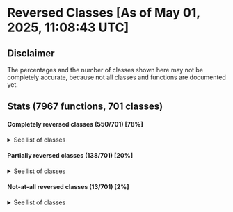 # Reversed Classes [As of May 01, 2025, 11:08:43 UTC]
## Disclaimer
The percentages and the number of classes shown here may not be completely accurate, because not all classes and functions are documented yet.
## Stats (7967 functions, 701 classes)

#### Completely reversed classes (550/701) [78%]

<details>
<summary>See list of classes</summary>- cTransmission (4)<br />
- cHandlingDataMgr (11)<br />
- cBuoyancy (9)<br />
- WaterCreature_c (3)<br />
- WaterCreatureManager_c (7)<br />
- VideoMode (4)<br />
- SurfaceInfos_c (47)<br />
- Securom (2)<br />
- RwHelper (24)<br />
- Rs (27)<br />
- RenderBuffer (4)<br />
- ModelIndices (2)<br />
- IKChain_c (17)<br />
- IKChainManager_c (17)<br />
- CdStream (9)<br />
- CWindModifiers (2)<br />
- CWeaponInfo (10)<br />
- CWaterCannons (4)<br />
- CWaterCannon (5)<br />
- CWanted (33)<br />
- CVisibilityPlugins (78)<br />
- CVehicleRecording (29)<br />
- CVehicleAnimGroupData (5)<br />
- CVehicleAnimGroup (5)<br />
- CUserDisplay (2)<br />
- CUpsideDownCarCheck (5)<br />
- CTxdStore (26)<br />
- CTrafficLights (12)<br />
- CTimer (13)<br />
- CTheZones (21)<br />
- CTheCarGenerators (7)<br />
- CTagManager (19)<br />
- CStuntJumpManager (7)<br />
- CStuckCarCheck (8)<br />
- CStreamingInfo (7)<br />
- CStreaming (94)<br />
- CStencilShadowObject (3)<br />
- CStats (33)<br />
- CSpecialPlateHandler (4)<br />
- CSkidmarks (7)<br />
- CSimpleVariablesSaveStructure (2)<br />
- CShopping (30)<br />
- CShinyTexts (4)<br />
- CSetPieces (5)<br />
- CSetPiece (3)<br />
- CRestart (11)<br />
- CReplay (47)<br />
- CRenderer (33)<br />
- CRegisteredMotionBlurStreak (2)<br />
- CReferences (4)<br />
- CRadar (63)<br />
- CPlayerPedData (5)<br />
- CPlaneTrails (4)<br />
- CPlaneTrail (3)<br />
- CPlaceName (2)<br />
- CPedType (13)<br />
- CPedTaskPair (1)<br />
- CPedStats (4)<br />
- CPedPlacement (3)<br />
- CPedIntelligence (52)<br />
- CPedIK (9)<br />
- CPedGroups (2)<br />
- CPedGroupMembership (18)<br />
- CPedGroupIntelligence (26)<br />
- CPedAttractorManager (14)<br />
- CPathNode (1)<br />
- CPad (75)<br />
- COnscreenTimer (6)<br />
- COnscreenCounterEntry (2)<br />
- COcclusion (5)<br />
- COccluder (3)<br />
- CObjectSaveStructure (2)<br />
- CObjectData (2)<br />
- CMovingThings (5)<br />
- CMouseControllerState (3)<br />
- CMotionBlurStreaks (4)<br />
- CMirrors (8)<br />
- CMessages (28)<br />
- CLocalisation (18)<br />
- CLoadedCarGroup (8)<br />
- CKeyboardState (1)<br />
- CIniFile (1)<br />
- CInformGroupEventQueue (4)<br />
- CInformGroupEvent (3)<br />
- CInformFriendsEventQueue (4)<br />
- CHudColours (5)<br />
- CHandShaker (3)<br />
- CGridRef (5)<br />
- CGlass (18)<br />
- CGarages (21)<br />
- CGarage (4)<br />
- CGamma (2)<br />
- CGameLogic (27)<br />
- CFireManager (24)<br />
- CFire (5)<br />
- CFileMgr (17)<br />
- CFileLoader (47)<br />
- CFallingGlassPane (2)<br />
- CExplosion (12)<br />
- CEscalators (4)<br />
- CEscalator (5)<br />
- CEntryExitManager (18)<br />
- CDraw (2)<br />
- CDirectory (10)<br />
- CDebug (1)<br />
- CDarkel (19)<br />
- CDamageManager (27)<br />
- CCutsceneMgr (35)<br />
- CCustomRoadsignMgr (9)<br />
- CCustomCarPlateMgr (14)<br />
- CCurves (6)<br />
- CCurrentVehicle (2)<br />
- CCullZones (16)<br />
- CCrime (2)<br />
- CCreepingFire (3)<br />
- CCranes (5)<br />
- CCover (16)<br />
- CCoronas (10)<br />
- CControllerState (2)<br />
- CControllerConfigManager (58)<br />
- CCompressedMatrixNotAligned (2)<br />
- CClock (9)<br />
- CCheckpoints (8)<br />
- CCheckpoint (1)<br />
- CCheat (71)<br />
- CCarGenerator (8)<br />
- CBulletTraces (5)<br />
- CBulletInfo (4)<br />
- CBrightLights (4)<br />
- CBridge (4)<br />
- CBouncingPanel (3)<br />
- CBirds (6)<br />
- CActiveOccluder (2)<br />
- CAcquaintance (5)<br />
- CAccidentManager (5)<br />
- C3dMarkers (20)<br />
- C3dMarker (6)<br />
- BreakObject_c (9)<br />
- BreakManager_c (6)<br />
- BoneNode_c (17)<br />
- BoneNodeManager_c (6)<br />
- CEventVehicleToSteal (2)<br />
- CEventVehicleOnFire (3)<br />
- CEventVehicleHitAndRun (3)<br />
- CEventVehicleDied (3)<br />
- CEventVehicleDamageWeapon (2)<br />
- CEventVehicleDamageCollision (2)<br />
- CEventVehicleDamage (5)<br />
- CEventVehicleCollision (3)<br />
- CEventStuckInAir (4)<br />
- CEventSoundQuiet (3)<br />
- CEventSeenPanickedPed (2)<br />
- CEventSeenCop (1)<br />
- CEventScriptedAttractor (1)<br />
- CEventScriptCommand (8)<br />
- CEventPotentialWalkIntoVehicle (2)<br />
- CEventPotentialWalkIntoPed (3)<br />
- CEventPotentialWalkIntoObject (2)<br />
- CEventPotentialWalkIntoFire (2)<br />
- CEventPlayerCommandToGroupGather (1)<br />
- CEventPlayerCommandToGroupAttack (2)<br />
- CEventPlayerCommandToGroup (2)<br />
- CEventPlayerCollisionWithPed (1)<br />
- CEventPedCollisionWithPlayer (1)<br />
- CEventPedCollisionWithPed (3)<br />
- CEventPassObject (2)<br />
- CEventOnFire (1)<br />
- CEventObjectCollision (2)<br />
- CEventNewGangMember (1)<br />
- CEventLeanOnVehicle (2)<br />
- CEventLeaderQuitEnteringCarAsDriver (2)<br />
- CEventLeaderExitedCarAsDriver (2)<br />
- CEventLeaderEntryExit (1)<br />
- CEventLeaderEnteredCarAsDriver (2)<br />
- CEventKnockOffBike (8)<br />
- CEventInAir (2)<br />
- CEventHitByWaterCannon (2)<br />
- CEventHandlerHistory (10)<br />
- CEventGunShotWhizzedBy (2)<br />
- CEventGunShot (5)<br />
- CEventGroup (12)<br />
- CEventGlobalGroup (3)<br />
- CEventEscalator (1)<br />
- CEventEditableResponse (11)<br />
- CEventDontJoinPlayerGroup (1)<br />
- CEventDanger (4)<br />
- CEventDamage (20)<br />
- CEventCopCarBeingStolen (2)<br />
- CEventCarUpsideDown (2)<br />
- CEventBuildingCollision (4)<br />
- CEventAttractor (4)<br />
- CEventAreaCodes (3)<br />
- CEventAcquaintancePedHateBadlyLit (2)<br />
- CEventAcquaintancePedHate (1)<br />
- CEventAcquaintancePed (4)<br />
- CEvent (3)<br />
- CVehiclePool (1)<br />
- CTaskPool (1)<br />
- CTaskAllocatorPool (1)<br />
- CPtrNodeSingleLinkPool (1)<br />
- CPtrNodeDoubleLinkPool (1)<br />
- CPointRoutePool (1)<br />
- CPedPool (2)<br />
- CPedIntelligencePool (1)<br />
- CPedAttractorPool (1)<br />
- CObjectPool (2)<br />
- CNodeRoutePool (1)<br />
- CIplDefPool (1)<br />
- CEventPool (1)<br />
- CEntryInfoNodePool (1)<br />
- CDummyPool (1)<br />
- CColModelPool (1)<br />
- CBuildingPool (1)<br />
- CWeaponModelInfo (3)<br />
- CVehicleModelInfo (76)<br />
- CTimeModelInfo (2)<br />
- CTimeInfo (6)<br />
- CPedModelInfo (9)<br />
- CModelInfo (28)<br />
- CLodAtomicModelInfo (3)<br />
- CLinkedUpgradeList (2)<br />
- CDamageAtomicModelInfo (4)<br />
- CClumpModelInfo (24)<br />
- CAtomicModelInfo (9)<br />
- CHeli (11)<br />
- CBoat (22)<br />
- Fx_c (3)<br />
- FxSystemBP_c (10)<br />
- FxSphere_c (4)<br />
- FxMemoryPool_c (5)<br />
- FxInfoManager_c (4)<br />
- FxEmitterPrt_c (1)<br />
- CVector2D (2)<br />
- CRect (8)<br />
- CQuaternion (1)<br />
- CQuadTreeNode<T> (12)<br />
- CNodeRoute (2)<br />
- CMatrixLinkList (10)<br />
- CMatrixLink (2)<br />
- CMatrix (35)<br />
- CKeyGen (4)<br />
- CEntryInfoNode (2)<br />
- CEntryInfoList (1)<br />
- CAEWeaponAudioEntity (20)<br />
- CAEWaterCannonAudioEntity (7)<br />
- CAETwinLoopSoundEntity (7)<br />
- CAEPedlessSpeechAudioEntity (11)<br />
- CAEPedSpeechAudioEntity (58)<br />
- CAEGlobalWeaponAudioEntity (6)<br />
- CAEFireAudioEntity (7)<br />
- CAEExplosionAudioEntity (3)<br />
- CAEDoorAudioEntity (6)<br />
- CAEWaveDecoder (9)<br />
- CAEWMADecoder (11)<br />
- CAEVorbisDecoder (13)<br />
- CAETrackLoader (1)<br />
- CAEStreamingDecoder (2)<br />
- CAEStreamTransformer (2)<br />
- CAEMP3TrackLoader (7)<br />
- CAEMP3BankLoader (13)<br />
- CAEMFDecoder (10)<br />
- CAEDataStream (20)<br />
- CAEBankLoader (6)<br />
- CAEUserRadioTrackManager (15)<br />
- CAESoundManager (14)<br />
- CAECutsceneTrackManager (8)<br />
- CAEAudioChannel (10)<br />
- CAudioZones (5)<br />
- CAudioEngine (82)<br />
- CAEStreamThread (14)<br />
- CAESound (18)<br />
- CAESmoothFadeThread (10)<br />
- CAEAudioUtility (11)<br />
- CAEAudioEnvironment (6)<br />
- CCopPed (7)<br />
- CObject (48)<br />
- CHandObject (3)<br />
- CCutsceneObject (6)<br />
- CDummyObject (2)<br />
- CDummy (1)<br />
- CCivilianPed (3)<br />
- CPlaceable (16)<br />
- CEntity (64)<br />
- CBuilding (2)<br />
- CAnimatedBuilding (3)<br />
- CTempColModels (2)<br />
- CCollisionData (8)<br />
- CColTrianglePlane (2)<br />
- CColStore (23)<br />
- CColSphere (5)<br />
- CColModel (9)<br />
- CColLine (1)<br />
- CColAccel (11)<br />
- CBox (2)<br />
- CEntitySeekPosCalculatorStandard (1)<br />
- CEntitySeekPosCalculatorFixedPos (1)<br />
- CTaskComplexSeekEntityStandard (9)<br />
- CTaskComplexSeekEntityRadiusAngleOffset (9)<br />
- CTaskComplexSeekEntity<CEntitySeekPosCalculatorXYOffset> (9)<br />
- CTaskSimpleWaitUntilPedIsOutCar (6)<br />
- CTaskSimpleWaitUntilPedIsInCar (6)<br />
- CTaskSimpleWaitUntilLeaderAreaCodesMatch (4)<br />
- CTaskSimpleWaitUntilAreaCodesMatch (6)<br />
- CTaskSimpleWaitForBus (6)<br />
- CTaskSimpleUseAtm (4)<br />
- CTaskSimpleUninterruptable (1)<br />
- CTaskSimpleTurn180 (6)<br />
- CTaskSimpleTired (3)<br />
- CTaskSimpleThrowProjectile (9)<br />
- CTaskSimpleSwim (11)<br />
- CTaskSimpleStealthKill (7)<br />
- CTaskSimpleStandUp (8)<br />
- CTaskSimpleStandStill (3)<br />
- CTaskSimpleSitIdle (7)<br />
- CTaskSimpleSitDown (8)<br />
- CTaskSimpleShakeFist (8)<br />
- CTaskSimpleSetPedAsAutoDriver (6)<br />
- CTaskSimpleSetKindaStayInSamePlace (6)<br />
- CTaskSimpleSetCharIgnoreWeaponRangeFlag (6)<br />
- CTaskSimpleSetCharDecisionMaker (6)<br />
- CTaskSimpleSay (6)<br />
- CTaskSimpleRunTimedAnim (7)<br />
- CTaskSimpleRunAnim (5)<br />
- CTaskSimplePutDownEntity (3)<br />
- CTaskSimplePlayerOnFire (6)<br />
- CTaskSimplePlayHandSignalAnim (2)<br />
- CTaskSimplePickUpEntity (4)<br />
- CTaskSimplePickUpBike (9)<br />
- CTaskSimplePause (4)<br />
- CTaskSimpleLookAbout (3)<br />
- CTaskSimpleLeaveGroup (2)<br />
- CTaskSimpleLand (6)<br />
- CTaskSimpleKillPedWithCar (7)<br />
- CTaskSimpleJump (8)<br />
- CTaskSimpleInAir (4)<br />
- CTaskSimpleIKPointArm (6)<br />
- CTaskSimpleIKManager (8)<br />
- CTaskSimpleIKLookAt (8)<br />
- CTaskSimpleIKChain (9)<br />
- CTaskSimpleHurtPedWithCar (6)<br />
- CTaskSimpleHoldEntity (14)<br />
- CTaskSimpleHitWall (3)<br />
- CTaskSimpleHitHead (4)<br />
- CTaskSimpleHitFromRight (3)<br />
- CTaskSimpleHitFromLeft (3)<br />
- CTaskSimpleHitFromFront (3)<br />
- CTaskSimpleHitFromBehind (3)<br />
- CTaskSimpleHitFromBack (3)<br />
- CTaskSimpleHitByGunFromRight (3)<br />
- CTaskSimpleHitByGunFromRear (3)<br />
- CTaskSimpleHitByGunFromLeft (3)<br />
- CTaskSimpleHitByGunFromFront (3)<br />
- CTaskSimpleHandsUp (4)<br />
- CTaskSimpleGunControl (6)<br />
- CTaskSimpleGoToPointFine (8)<br />
- CTaskSimpleGoToPoint (6)<br />
- CTaskSimpleGoTo (4)<br />
- CTaskSimpleGiveCPR (6)<br />
- CTaskSimpleGetUp (5)<br />
- CTaskSimpleFinishBrain (2)<br />
- CTaskSimpleFall (6)<br />
- CTaskSimpleFacial (5)<br />
- CTaskSimpleDuckToggle (6)<br />
- CTaskSimpleDuck (15)<br />
- CTaskSimpleDrownInCar (1)<br />
- CTaskSimpleDrown (1)<br />
- CTaskSimpleDie (7)<br />
- CTaskSimpleCreateCarAndGetIn (6)<br />
- CTaskSimpleCower (4)<br />
- CTaskSimpleClimb (15)<br />
- CTaskSimpleClearLookAt (6)<br />
- CTaskSimpleCarWaitToSlowDown (6)<br />
- CTaskSimpleCarWaitForDoorNotToBeInUse (7)<br />
- CTaskSimpleCarSlowDragPedOut (10)<br />
- CTaskSimpleCarSlowBeDraggedOut (9)<br />
- CTaskSimpleCarShuffle (9)<br />
- CTaskSimpleCarSetTempAction (6)<br />
- CTaskSimpleCarSetPedSlowDraggedOut (6)<br />
- CTaskSimpleCarOpenLockedDoorFromOutside (9)<br />
- CTaskSimpleCarOpenDoorFromOutside (10)<br />
- CTaskSimpleCarJumpOut (10)<br />
- CTaskSimpleCarGoToPointNearDoorUntilDoorNotInUse (6)<br />
- CTaskSimpleCarGetOut (10)<br />
- CTaskSimpleCarGetIn (9)<br />
- CTaskSimpleCarCloseDoorFromOutside (10)<br />
- CTaskSimpleCarCloseDoorFromInside (10)<br />
- CTaskSimpleCarAlign (10)<br />
- CTaskSimpleBikeJacked (8)<br />
- CTaskSimpleBeHit (8)<br />
- CTaskSimpleArrestPed (3)<br />
- CTaskSimpleAnim (1)<br />
- CTaskSimpleAffectSecondaryBehaviour (5)<br />
- CTaskSimpleAchieveHeading (5)<br />
- CTaskComplexWanderFlee (6)<br />
- CTaskComplexWanderCop (9)<br />
- CTaskComplexWalkRoundObject (1)<br />
- CTaskComplexWalkRoundFire (8)<br />
- CTaskComplexWalkRoundBuildingAttempt (12)<br />
- CTaskComplexWalkAlongsidePed (9)<br />
- CTaskComplexWaitForDryWeather (7)<br />
- CTaskComplexWaitForBackup (8)<br />
- CTaskComplexWaitAtAttractor (7)<br />
- CTaskComplexUseWaterCannon (5)<br />
- CTaskComplexUseSwatRope (7)<br />
- CTaskComplexUseScriptedBrain (8)<br />
- CTaskComplexUseScriptedAttractor (7)<br />
- CTaskComplexUseGoggles (5)<br />
- CTaskComplexUseEffectSprinting (2)<br />
- CTaskComplexUseEffectRunning (2)<br />
- CTaskComplexUseEffect (8)<br />
- CTaskComplexUseClosestFreeScriptedAttractorRun (4)<br />
- CTaskComplexUseAttractorPartner (7)<br />
- CTaskComplexUseAttractor (7)<br />
- CTaskComplexTurnToFaceEntityOrCoord (9)<br />
- CTaskComplexTreatAccident (7)<br />
- CTaskComplexStuckInAir (6)<br />
- CTaskComplexStealCar (8)<br />
- CTaskComplexStareAtPed (7)<br />
- CTaskComplexSmartFleeEntity (7)<br />
- CTaskComplexSitDownThenIdleThenStandUp (9)<br />
- CTaskComplexShuffleSeats (10)<br />
- CTaskComplexSeekEntityAnyMeansXYOffset (5)<br />
- CTaskComplexSeekEntityAiming (7)<br />
- CTaskComplexSeekCoverUntilTargetDead (10)<br />
- CTaskComplexRoadRage (9)<br />
- CTaskComplexReactToGunAimedAt (8)<br />
- CTaskComplexPolicePursuit (13)<br />
- CTaskComplexPassObject (9)<br />
- CTaskComplexPartnerShove (1)<br />
- CTaskComplexPartnerGreet (7)<br />
- CTaskComplexPartnerChat (1)<br />
- CTaskComplexPartner (1)<br />
- CTaskComplexOnFire (9)<br />
- CTaskComplexObserveTrafficLightsAndAchieveHeading (5)<br />
- CTaskComplexMoveBackAndJump (8)<br />
- CTaskComplexMedicTreatInjuredPed (9)<br />
- CTaskComplexLeaveCarAsPassengerWait (10)<br />
- CTaskComplexLeaveCarAndFlee (8)<br />
- CTaskComplexLeaveCarAndDie (3)<br />
- CTaskComplexLeaveBoat (8)<br />
- CTaskComplexLeaveAnyCar (7)<br />
- CTaskComplexKillPedOnFootStealth (7)<br />
- CTaskComplexKillPedOnFootMelee (10)<br />
- CTaskComplexKillPedOnFoot (1)<br />
- CTaskComplexKillPedGroupOnFoot (9)<br />
- CTaskComplexJump (6)<br />
- CTaskComplexInvestigateDisturbance (8)<br />
- CTaskComplexInvestigateDeadPed (9)<br />
- CTaskComplexInWater (7)<br />
- CTaskComplexInAirAndLand (4)<br />
- CTaskComplexHitResponse (7)<br />
- CTaskComplexHitByGunResponse (8)<br />
- CTaskComplexGoToPointAndStandStillTimed (6)<br />
- CTaskComplexGoToPointAndStandStill (7)<br />
- CTaskComplexGoToCarDoorAndStandStill (11)<br />
- CTaskComplexGoToBoatSteeringWheel (6)<br />
- CTaskComplexGetUpAndStandStill (5)<br />
- CTaskComplexGetOnBoatSeat (8)<br />
- CTaskComplexFollowPointRoute (13)<br />
- CTaskComplexFollowPedFootsteps (1)<br />
- CTaskComplexFollowNodeRoute (19)<br />
- CTaskComplexFollowLeaderAnyMeans (8)<br />
- CTaskComplexFleeShooting (8)<br />
- CTaskComplexFleePoint (11)<br />
- CTaskComplexFleeEntity (8)<br />
- CTaskComplexFleeAnyMeans (8)<br />
- CTaskComplexFallToDeath (6)<br />
- CTaskComplexFallAndGetUp (9)<br />
- CTaskComplexFacial (9)<br />
- CTaskComplexExtinguishFires (8)<br />
- CTaskComplexEvasiveDiveAndGetUp (9)<br />
- CTaskComplexEnterCarAsPassengerTimed (9)<br />
- CTaskComplexEnterCarAsDriverTimed (9)<br />
- CTaskComplexEnterCar (14)<br />
- CTaskComplexEnterBoatAsDriver (8)<br />
- CTaskComplexEnterAnyCarAsDriver (5)<br />
- CTaskComplexDrivePointRoute (7)<br />
- CTaskComplexDriveFireTruck (6)<br />
- CTaskComplexDiveFromAttachedEntityAndGetUp (7)<br />
- CTaskComplexDieInCar (6)<br />
- CTaskComplexDie (5)<br />
- CTaskComplexDestroyCarMelee (10)<br />
- CTaskComplexCopInCar (9)<br />
- CTaskComplexCarSlowBeDraggedOut (11)<br />
- CTaskComplexCarDriveMission (5)<br />
- CTaskComplexCarDrive (11)<br />
- CTaskComplexBeInGroup (10)<br />
- CTaskComplexAvoidOtherPedWhileWandering (15)<br />
- CTaskComplexAttractorPartnerWait (5)<br />
- CPedGroupDefaultTaskAllocatorStandStill (2)<br />
- CPedGroupDefaultTaskAllocatorFollowLimited (2)<br />
- CPedGroupDefaultTaskAllocatorFollowAnyMeans (2)<br />
- CPedGroupDefaultTaskAllocatorChat (2)<br />
- CTaskAllocator (3)<br />
- CTaskAllocatorPlayerCommandAttack (3)<br />
- CTaskAllocatorKillThreatsDriveby (5)<br />
- CTaskAllocatorKillThreatsBasicRandomGroup (2)<br />
- CTaskAllocatorKillOnFoot (4)<br />
- CTaskAllocatorAttack (5)<br />
- CTaskManager (18)<br />
- CTaskComplexSequence (13)<br />
- CScriptedBrainTaskStore (4)<br />
- CScriptedBrainTaskEntry (1)<br />
- CPedScriptedTaskRecordData (8)<br />
- CPedScriptedTaskRecord (5)<br />
- RtAnim (1)<br />
- PipelinePlugin (3)<br />
- NodeNamePlugin (3)<br />
- JPegPlugin (5)<br />
- CCollisionPlugin (2)<br />
- BreakablePlugin (6)<br />
- ProcSurfaceInfo_c (4)<br />
- ProcObjectMan_c (8)<br />
- CPlantSurfPropMgr (4)<br />
- CPlantMgr (19)<br />
- CPlantLocTri (3)<br />
- CPlantColEntEntry (2)<br />
- CPPTriPlantBuffer (7)<br />
- CGrassRenderer (12)<br />
- CAnimManager (31)<br />
- CAnimBlendStaticAssociation (6)<br />
- CAnimBlendSequence (14)<br />
- CAnimBlendNode (16)<br />
- CAnimBlendHierarchy (16)<br />
- CAnimBlendClumpData (6)<br />
- CAnimBlendAssociation (20)<br />
- CStreamedScripts (12)<br />
- InteriorManager_c (21)<br />
- FurnitureManager_c (7)<br />
- FurnitureGroup_c (6)<br />
- CStaticShadow (1)<br />
- CShadowCamera (19)<br />
- CRealTimeShadow (8)<br />
- VideoPlayer (6)<br />
- Input (5)<br />
- Game (12)<br />
- App (7)<br />
- CText (9)<br />
- CMissionTextOffsets (1)<br />
- CKeyArray (4)<br />
- CData (2)<br />
- Win (6)<br />
- Ps (22)<br />
- CCustomCarEnvMapPipeline (37)<br />
- CCustomBuildingDNPipeline (14)<br />
- RwCore (4)<br />
- WindowedModeHooks (3)<br />
- Common (8)<br />
- CCarAI (25)<br />
- CTaskSimpleCarFallOut (9)<br />

</details>

#### Partially reversed classes (138/701) [20%]

<details>
<summary>See list of classes</summary>- CWorld (91/92) [99%]<br />
- CWeather (9/13) [69%]<br />
- CWeaponEffects (8/9) [89%]<br />
- CWeapon (35/41) [85%]<br />
- CWaterLevel (25/30) [83%]<br />
- CTimeCycle (17/20) [85%]<br />
- CStencilShadows (9/13) [69%]<br />
- CSprite2d (32/33) [97%]<br />
- CSprite (8/15) [53%]<br />
- CSpecialFX (4/7) [57%]<br />
- CShotInfo (1/5) [20%]<br />
- CRopes (9/11) [82%]<br />
- CRope (5/7) [71%]<br />
- CPostEffects (35/38) [92%]<br />
- CPopulation (64/66) [97%]<br />
- CPopCycle (14/15) [93%]<br />
- CPools (16/19) [84%]<br />
- CPlayerInfo (24/28) [86%]<br />
- CPickups (35/37) [95%]<br />
- CPickup (11/12) [92%]<br />
- CPedList (3/7) [43%]<br />
- CPedGroupPlacer (1/4) [25%]<br />
- CPedGroup (10/12) [83%]<br />
- CPedGeometryAnalyser (6/20) [30%]<br />
- CPedDamageResponseCalculator (2/7) [29%]<br />
- CPedClothesDesc (3/5) [60%]<br />
- CPathFind (51/53) [96%]<br />
- CMenuSystem (20/21) [95%]<br />
- CMenuManager (59/61) [97%]<br />
- CLoadingScreen (19/20) [95%]<br />
- CIplStore (33/34) [97%]<br />
- CInterestingEvents (2/7) [29%]<br />
- CGenericGameStorage (5/19) [26%]<br />
- CGeneral (8/9) [89%]<br />
- CGangs (7/8) [88%]<br />
- CGangWars (32/35) [91%]<br />
- CGame (21/22) [95%]<br />
- CFormation (1/9) [11%]<br />
- CFont (32/36) [89%]<br />
- CEntryExit (10/11) [91%]<br />
- CDecisionMakerTypesFileLoader (1/6) [17%]<br />
- CCustomBuildingRenderer (3/7) [43%]<br />
- CCollision (1/59) [2%]<br />
- CClouds (20/21) [95%]<br />
- CClothesBuilder (15/23) [65%]<br />
- CClothes (10/11) [91%]<br />
- CCarEnterExit (27/32) [84%]<br />
- CCarCtrl (21/22) [95%]<br />
- CCamera (89/110) [81%]<br />
- CGroupEventHandler (30/32) [94%]<br />
- CEventHandler (69/72) [96%]<br />
- CBaseModelInfo (33/34) [97%]<br />
- CVehicle (138/142) [97%]<br />
- CTrain (20/40) [50%]<br />
- CTrailer (8/13) [62%]<br />
- CQuadBike (11/12) [92%]<br />
- CPlane (14/23) [61%]<br />
- CMonsterTruck (5/11) [45%]<br />
- CBmx (7/10) [70%]<br />
- CBike (21/40) [52%]<br />
- CAutomobile (97/99) [98%]<br />
- FxSystem_c (31/35) [89%]<br />
- FxPrimBP_c (1/2) [50%]<br />
- FxManager_c (24/25) [96%]<br />
- FxEmitterBP_c (2/9) [22%]<br />
- CCarFXRenderer (9/10) [90%]<br />
- CAEWeatherAudioEntity (2/5) [40%]<br />
- CAEVehicleAudioEntity (36/107) [34%]<br />
- CAEScriptAudioEntity (8/19) [42%]<br />
- CAEPoliceScannerAudioEntity (13/17) [76%]<br />
- CAEPedAudioEntity (15/20) [75%]<br />
- CAEFrontendAudioEntity (4/6) [67%]<br />
- CAECollisionAudioEntity (9/16) [56%]<br />
- CAERadioTrackManager (29/43) [67%]<br />
- CAEAmbienceTrackManager (6/7) [86%]<br />
- CAEStreamingChannel (21/24) [88%]<br />
- CAEStaticChannel (7/8) [88%]<br />
- CAEAudioHardware (53/54) [98%]<br />
- CPlayerPed (50/51) [98%]<br />
- CPed (136/145) [94%]<br />
- CPhysical (54/56) [96%]<br />
- CTaskUtilityLineUpPedWithCar (2/5) [40%]<br />
- CTaskSimpleUseGun (18/19) [95%]<br />
- CTaskSimpleThrowControl (5/6) [83%]<br />
- CTaskSimpleRunNamedAnim (4/7) [57%]<br />
- CTaskSimplePlayerOnFoot (11/12) [92%]<br />
- CTaskSimpleJetPack (13/14) [93%]<br />
- CTaskSimpleFightingControl (6/7) [86%]<br />
- CTaskSimpleChoking (5/7) [71%]<br />
- CTaskSimpleCarDrive (7/13) [54%]<br />
- CTaskLeanOnVehicle (3/5) [60%]<br />
- CTaskGoToVehicleAndLean (2/7) [29%]<br />
- CTaskGangHassleVehicle (2/8) [25%]<br />
- CTaskGangHasslePed (2/5) [40%]<br />
- CTaskComplexWander (13/14) [93%]<br />
- CTaskComplexWalkRoundCar (9/13) [69%]<br />
- CTaskComplexWaitForBus (2/7) [29%]<br />
- CTaskComplexUseClosestFreeScriptedAttractorSprint (2/4) [50%]<br />
- CTaskComplexUseClosestFreeScriptedAttractor (6/8) [75%]<br />
- CTaskComplexTrackEntity (8/11) [73%]<br />
- CTaskComplexSunbathe (2/8) [25%]<br />
- CTaskComplexSmartFleePoint (2/12) [17%]<br />
- CTaskComplexSignalAtPed (4/7) [57%]<br />
- CTaskComplexPlayHandSignalAnim (3/9) [33%]<br />
- CTaskComplexLeaveCarAndWander (2/8) [25%]<br />
- CTaskComplexKillPedOnFootArmed (9/11) [82%]<br />
- CTaskComplexKillPedFromBoat (2/7) [29%]<br />
- CTaskComplexKillCriminal (9/11) [82%]<br />
- CTaskComplexGotoDoorAndOpen (3/7) [43%]<br />
- CTaskComplexGoToPointShooting (1/3) [33%]<br />
- CTaskComplexGoToPointAnyMeans (3/7) [43%]<br />
- CTaskComplexGoToPointAndStandStillAndAchieveHeading (3/7) [43%]<br />
- CTaskComplexGoToPointAiming (5/8) [62%]<br />
- CTaskComplexGoToAttractor (2/5) [40%]<br />
- CTaskComplexGangLeader (2/13) [15%]<br />
- CTaskComplexGangJoinRespond (2/7) [29%]<br />
- CTaskComplexFollowLeaderInFormation (1/7) [14%]<br />
- CTaskComplexDragPedFromCar (1/2) [50%]<br />
- CTaskComplexDestroyCarArmed (8/10) [80%]<br />
- CTaskComplexDestroyCar (8/9) [89%]<br />
- CTaskComplexCarSlowBeDraggedOutAndStandUp (3/9) [33%]<br />
- CTaskComplexArrestPed (4/7) [57%]<br />
- CScriptsForBrains (3/6) [50%]<br />
- CPedGroupDefaultTaskAllocatorSitInLeaderCar (1/2) [50%]<br />
- CPedGroupDefaultTaskAllocatorRandom (1/2) [50%]<br />
- CTaskAllocatorKillThreatsBasic (5/6) [83%]<br />
- RpAnimBlend (38/43) [88%]<br />
- C2dEffect (13/14) [93%]<br />
- CAnimBlendAssocGroup (14/15) [93%]<br />
- CTheScripts (68/69) [99%]<br />
- CScripted2dEffects (4/5) [80%]<br />
- CScriptResourceManager (1/4) [25%]<br />
- CRunningScript (24/39) [62%]<br />
- InteriorGroup_c (2/24) [8%]<br />
- CShadows (21/31) [68%]<br />
- CRealTimeShadowManager (5/7) [71%]<br />
- Light (26/27) [96%]<br />
- CCam (14/44) [32%]<br />

</details>

#### Not-at-all reversed classes (13/701) [2%]

<details>
<summary>See list of classes</summary>- C_PcSave (5)<br />
- CRoadBlocks (8)<br />
- CRegisteredCorona (1)<br />
- CLoadMonitor (6)<br />
- CEntityScanner (2)<br />
- CCustomBuildingPipeline (4)<br />
- CEntitySeekPosCalculatorXYOffset (1)<br />
- CEntitySeekPosCalculatorRadiusAngleOffset (1)<br />
- CTaskComplexGangFollower (7)<br />
- CTaskComplexAvoidEntity (11)<br />
- Interior_c (52)<br />
- FurnitureSubGroup_c (3)<br />
- CPedAttractorPedPlacer (1)<br />

</details>
